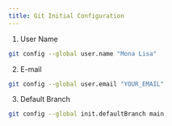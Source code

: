 ```yaml
---
title: Git Initial Configuration
---
```


1. User Name

```zsh
git config --global user.name "Mona Lisa"
```

2. E-mail

```zsh
git config --global user.email "YOUR_EMAIL"
```

3. Default Branch

```zsh
git config --global init.defaultBranch main
```
